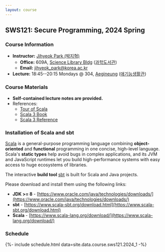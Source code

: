 ```yaml
---
layout: course
---
```

## SWS121: Secure Programming, 2024 Spring

### Course Information

- **Instructor:** [Jihyeok Park (박지혁)](/members/jihyeok.park)
  - **Office:** 609A,
    [Science Library Bldg](https://goo.gl/maps/dJTtjpZEHCC4Xv5t5)
    ([과학도서관](https://naver.me/5Y1oxNnH))
  - **Email:** [jihyeok_park@korea.ac.kr](mailto:jihyeok_park@korea.ac.kr)
- **Lecture:** 18:45--20:15 Mondays @ 304,
  [Aegineung](https://goo.gl/maps/ZvwWbCB9WAuXgjs2A)
  ([애기능생활관](https://naver.me/GEAdeVYu))

### Course Materials

- **Self-contained lecture notes are provided.**
- References:
  - [Tour of Scala](https://docs.scala-lang.org/tour/tour-of-scala.html)
  - [Scala 3 Book](https://docs.scala-lang.org/scala3/book/introduction.html)
  - [Scala 3 Reference](https://docs.scala-lang.org/scala3/reference/index.html)

### Installation of Scala and sbt

[Scala](https://www.scala-lang.org/) is a general-purpose programming language
combining **object-oriented** and **functional** programming in one concise,
high-level language. Scala's **static types** help avoid bugs in complex
applications, and its JVM and JavaScript runtimes let you build high-performance
systems with easy access to huge ecosystems of libraries.

The interactive **build tool** [sbt](https://www.scala-sbt.org/) is built for
Scala and Java projects.

Please download and install them using the following links:
- **JDK >= 8** -
  [https://www.oracle.com/java/technologies/downloads/](https://www.oracle.com/java/technologies/downloads/)
- **sbt** -
  [https://www.scala-sbt.org/download.html](https://www.scala-sbt.org/download.html)
- **Scala** -
  [https://www.scala-lang.org/download/](https://www.scala-lang.org/download/)

### Schedule

<!-- load schedule with PDF files -->
{%- include schedule.html data=site.data.course.sws121.2024_1 -%}
